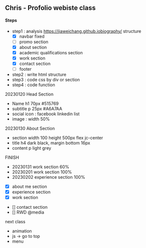 ## Chris - Profolio webiste class

#### Steps
- step1 : analysis https://jiaweichang.github.iobiography/ structure
    - [X] navbar fixed
    - [ ] promo section
    - [X] about section
    - [X] academic qualifications section
    - [X] work section
    - [X] contact section
    - [ ] footer
- step2 : write html structure
- step3 : code css by div or section
- step4 : code function 



20230120 Head Section

- Name h1 70px #515769
- subtitle p 25px #A6A7AA
- social icon : facebook linkedin list
- image : width 50%


20230130 About Section

- section width 100 height 500px flex jc-center 
- title h4 dark black, margin bottom 16px
- content p light grey

FINISH

- 20230131 work section 60%
- 20230201 work section 100% 
- 20230202 experience section 100%


- [X] about me section
- [X] experience section
- [X] work section
- [] contact section
- [] RWD @media





next class
- animation
- js -> go to top
- menu
